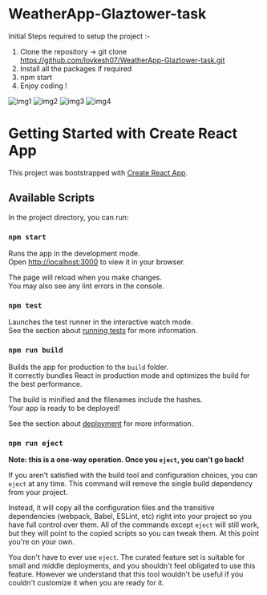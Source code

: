 # WeatherApp-Glaztower-task

Initial Steps required to setup the project :-
1. Clone the repository -> git clone https://github.com/lovkesh07/WeatherApp-Glaztower-task.git
2. Install all the packages if required
3. npm start
4. Enjoy coding !

![img1](https://github.com/lovkesh07/WeatherApp-Glaztower-task/assets/79805511/e64247ab-bfec-46a3-a422-cc17b0080fa2)
![img2](https://github.com/lovkesh07/WeatherApp-Glaztower-task/assets/79805511/d3ac86b2-e7b5-4a78-8760-d977d612ea06)
![img3](https://github.com/lovkesh07/WeatherApp-Glaztower-task/assets/79805511/16d5c426-d21a-4eb1-8007-2d1b2fd72e09)
![img4](https://github.com/lovkesh07/WeatherApp-Glaztower-task/assets/79805511/91593606-295b-40f6-a309-13cb6ec940ef)

# Getting Started with Create React App

This project was bootstrapped with [Create React App](https://github.com/facebook/create-react-app).

## Available Scripts

In the project directory, you can run:

### `npm start`

Runs the app in the development mode.\
Open [http://localhost:3000](http://localhost:3000) to view it in your browser.

The page will reload when you make changes.\
You may also see any lint errors in the console.

### `npm test`

Launches the test runner in the interactive watch mode.\
See the section about [running tests](https://facebook.github.io/create-react-app/docs/running-tests) for more information.

### `npm run build`

Builds the app for production to the `build` folder.\
It correctly bundles React in production mode and optimizes the build for the best performance.

The build is minified and the filenames include the hashes.\
Your app is ready to be deployed!

See the section about [deployment](https://facebook.github.io/create-react-app/docs/deployment) for more information.

### `npm run eject`

**Note: this is a one-way operation. Once you `eject`, you can't go back!**

If you aren't satisfied with the build tool and configuration choices, you can `eject` at any time. This command will remove the single build dependency from your project.

Instead, it will copy all the configuration files and the transitive dependencies (webpack, Babel, ESLint, etc) right into your project so you have full control over them. All of the commands except `eject` will still work, but they will point to the copied scripts so you can tweak them. At this point you're on your own.

You don't have to ever use `eject`. The curated feature set is suitable for small and middle deployments, and you shouldn't feel obligated to use this feature. However we understand that this tool wouldn't be useful if you couldn't customize it when you are ready for it.

